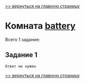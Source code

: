 [>> вернуться на главную страницу](https://github.com/BEPb/tryhackme/blob/master/README.md)

# Комната [battery](https://tryhackme.com/r/room/battery) 

Всего 1 заданиe:
## Задание 1

```commandline
Ответ не нужен
```


[>> вернуться на главную страницу](https://github.com/BEPb/tryhackme/blob/master/README.md)